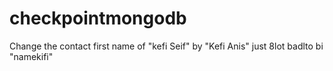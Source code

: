 # checkpointmongodb
Change the contact first name of "kefi Seif" by "Kefi Anis" just 8lot badlto bi "namekifi"
